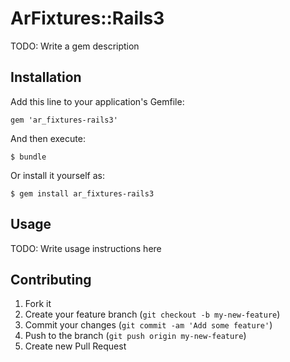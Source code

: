 # ArFixtures::Rails3

TODO: Write a gem description

## Installation

Add this line to your application's Gemfile:

    gem 'ar_fixtures-rails3'

And then execute:

    $ bundle

Or install it yourself as:

    $ gem install ar_fixtures-rails3

## Usage

TODO: Write usage instructions here

## Contributing

1. Fork it
2. Create your feature branch (`git checkout -b my-new-feature`)
3. Commit your changes (`git commit -am 'Add some feature'`)
4. Push to the branch (`git push origin my-new-feature`)
5. Create new Pull Request

